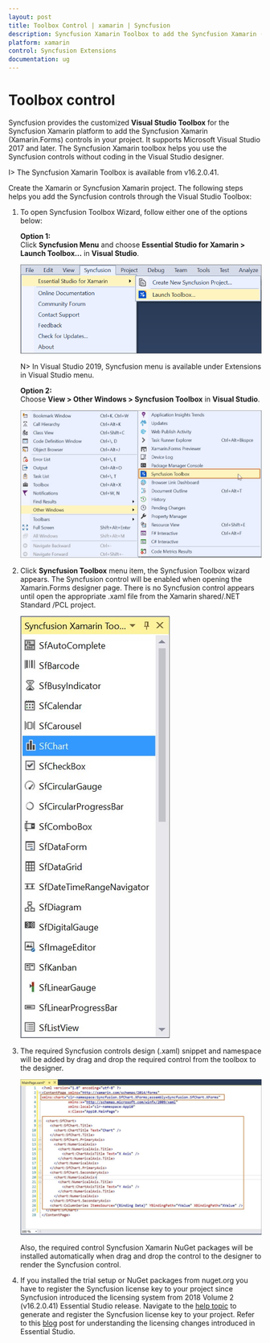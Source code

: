 ```yaml
---
layout: post
title: Toolbox Control | xamarin | Syncfusion
description: Syncfusion Xamarin Toolbox to add the Syncfusion Xamarin (Xamarin.Forms) controls in your project without coding in the Visual Studio designer.
platform: xamarin
control: Syncfusion Extensions
documentation: ug
---
```


# Toolbox control

Syncfusion provides the customized **Visual Studio Toolbox** for the Syncfusion Xamarin platform to add the Syncfusion Xamarin (Xamarin.Forms) controls in your project. It supports Microsoft Visual Studio 2017 and later. The Syncfusion Xamarin toolbox helps you use the Syncfusion controls without coding in the Visual Studio designer.

I> The Syncfusion Xamarin Toolbox is available from v16.2.0.41.

Create the Xamarin or Syncfusion Xamarin project. The following steps helps you add the Syncfusion controls through the Visual Studio Toolbox:

1. To open Syncfusion Toolbox Wizard, follow either one of the options below:

   **Option 1:**  
   Click **Syncfusion Menu** and choose **Essential Studio for Xamarin > Launch Toolbox…** in **Visual Studio**.

   ![Syncfusion Xamarin Custom Toolbox via Syncfusion menu](Toolbox_images/Syncfusion_Menu_Toolbox.png)

   N> In Visual Studio 2019, Syncfusion menu is available under Extensions in Visual Studio menu.

   **Option 2:**  
   Choose **View > Other Windows > Syncfusion Toolbox** in **Visual Studio**.

   ![Syncfusion Xamarin Custom Toolbox menu](Toolbox_images/Toolbox-img1.jpeg)
   
2. Click **Syncfusion Toolbox** menu item, the Syncfusion Toolbox wizard appears. The Syncfusion control will be enabled when opening the Xamarin.Forms designer page. There is no Syncfusion control appears until open the appropriate .xaml file from the Xamarin shared/.NET Standard /PCL project.

   ![Syncfusion Xamarin Toolbox wizard](Toolbox_images/Toolbox-img2.jpeg)

3. The required Syncfusion controls design (.xaml) snippet and namespace will be added by drag and drop the required control from the toolbox to the designer.

   ![Required Syncfusion control code snippet and namespace in design page](Toolbox_images/Toolbox-img3.jpg)

   Also, the required control Syncfusion Xamarin NuGet packages will be installed automatically when drag and drop the control to the designer to render the Syncfusion control.

4. If you installed the trial setup or NuGet packages from nuget.org you have to register the Syncfusion license key to your project since Syncfusion introduced the licensing system from 2018 Volume 2 (v16.2.0.41) Essential Studio release. Navigate to the [help topic](https://help.syncfusion.com/common/essential-studio/licensing/license-key#how-to-generate-syncfusion-license-key) to generate and register the Syncfusion license key to your project. Refer to this [blog](https://blog.syncfusion.com/post/Whats-New-in-2018-Volume-2-Licensing-Changes-in-the-1620x-Version-of-Essential-Studio.aspx?_ga=2.11237684.1233358434.1587355730-230058891.1567654773) post for understanding the licensing changes introduced in Essential Studio.